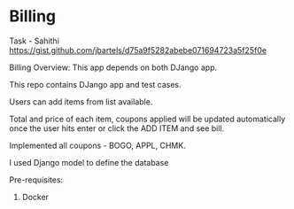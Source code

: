 # Billing
Task - Sahithi https://gist.github.com/jbartels/d75a9f5282abebe071694723a5f25f0e

Billing
Overview: This app depends on both DJango app.

This repo contains DJango app and test cases.

Users can add items from list available.

Total and price of each item, coupons applied will be updated automatically once the user hits enter or click the ADD ITEM and see bill.

Implemented all coupons - BOGO, APPL, CHMK.

I used Django model to define the database

Pre-requisites:

  1. Docker
